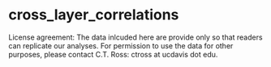 # cross_layer_correlations

License agreement: The data inlcuded here are provide only so that readers can replicate our analyses. For permission to use the data for other purposes, please contact C.T. Ross: ctross at ucdavis dot edu.
